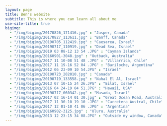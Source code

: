 ```yaml
---
layout: page
title: Ben's website
subtitle: This is where you can learn all about me
use-site-title: true
bigimg:
  - "/img/bigimg/20170826_171416.jpg" : "Jasper, Canada"
  - "/img/bigimg/20170827_113611.jpg" : "Banff, Canada"
  - "/img/bigimg/20190705_112419.jpg" : "Caesarea, Israel"
  - "/img/bigimg/20190717_110919.jpg" : "Dead Sea, Israel"
  - "/img/bigimg/2019 03 08-12 13 54 .JPG" : "Cayman Islands"
  - "/img/bigimg/20160901-3048.jpg" : "Outback, Australia"
  - "/img/bigimg/2017 11 10-08 51 48 .JPG" : "Villarrica, Chile"
  - "/img/bigimg/2017 11 19-16 52 04 .JPG" : "Bariloche, Argentina"
  - "/img/bigimg/2012 06 23-09 10 54.JPG" : "Israel"
  - "/img/bigimg/20190723_202010.jpg" : "Canada"
  - "/img/bigimg/20190719_133558.jpg" : "Nahal El Al, Israel"
  - "/img/bigimg/2013 07 10-15 24 26.JPG" : "Eilat, Israel"
  - "/img/bigimg/2016 04 24-19 04 51.JPG" : "Hawaii, USA"
  - "/img/bigimg/20190717_060342.jpg" : "Masada, Israel"
  - "/img/bigimg/2017 02 16-14 01 30.jpg" : "Great Ocean Road, Australia"
  - "/img/bigimg/2017 11 30-10 19 10 .JPG" : "Carretera Austral, Chile"
  - "/img/bigimg/2017 12 01-10 41 06 .JPG" : "Argentina"
  - "/img/bigimg/20160902-3125.jpg" : "Uluru, Australia"
  - "/img/bigimg/2013 12 23-15 34 08.JPG" : "Outside my window, Canada"
---
```

